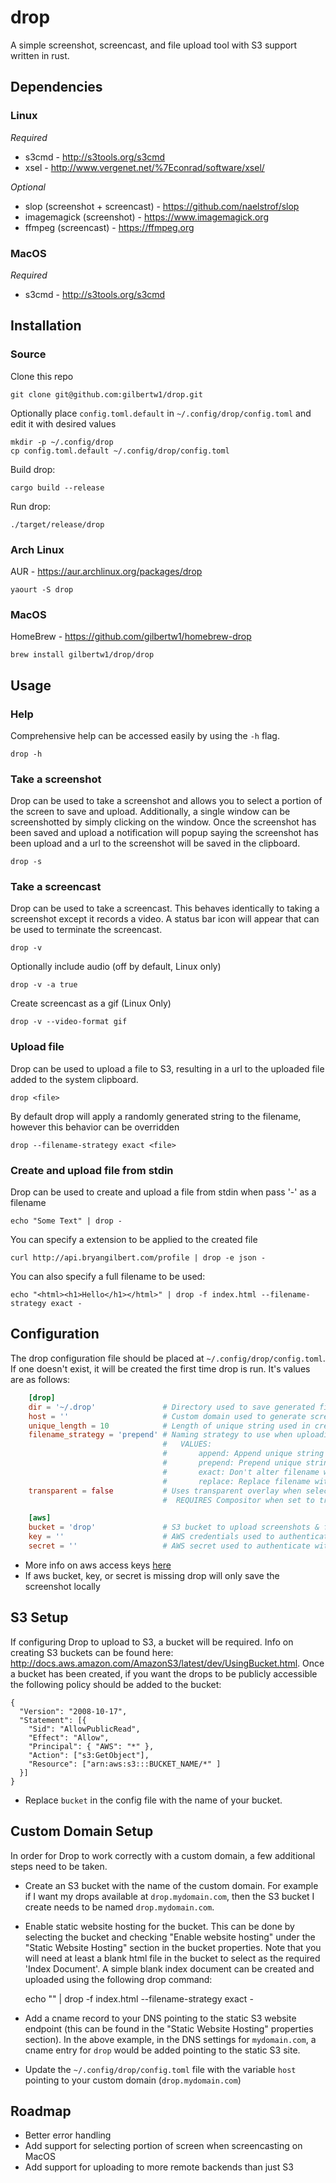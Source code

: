 drop
====

A simple screenshot, screencast, and file upload tool with S3 support written in rust.


Dependencies
------------

### Linux

*Required*

* s3cmd - http://s3tools.org/s3cmd
* xsel - http://www.vergenet.net/%7Econrad/software/xsel/

*Optional*

* slop (screenshot + screencast) - https://github.com/naelstrof/slop
* imagemagick (screenshot) - https://www.imagemagick.org
* ffmpeg (screencast) - https://ffmpeg.org

### MacOS

*Required*

* s3cmd - http://s3tools.org/s3cmd


Installation
------------

### Source

Clone this repo

    git clone git@github.com:gilbertw1/drop.git

Optionally place ```config.toml.default``` in ```~/.config/drop/config.toml``` and edit it with
desired values

    mkdir -p ~/.config/drop
    cp config.toml.default ~/.config/drop/config.toml
    
Build drop:

    cargo build --release
  
Run drop:

    ./target/release/drop
    
    
### Arch Linux

AUR - https://aur.archlinux.org/packages/drop

    yaourt -S drop

### MacOS

HomeBrew - https://github.com/gilbertw1/homebrew-drop

    brew install gilbertw1/drop/drop

Usage
-----

### Help

Comprehensive help can be accessed easily by using the ```-h``` flag.

    drop -h
    

### Take a screenshot

Drop can be used to take a screenshot and allows you to select a portion of the screen to save and
upload. Additionally, a single window can be screenshotted by simply clicking on the window. Once
the screenshot has been saved and upload a notification will popup saying the screenshot has been
upload and a url to the screenshot will be saved in the clipboard.

    drop -s
    

### Take a screencast

Drop can be used to take a screencast. This behaves identically to taking a screenshot except it
records a video. A status bar icon will appear that can be used to terminate the screencast.

    drop -v

Optionally include audio (off by default, Linux only) 

    drop -v -a true
    
Create screencast as a gif (Linux Only)

    drop -v --video-format gif
    

### Upload file
   
Drop can be used to upload a file to S3, resulting in a url to the uploaded file added to the system
clipboard.

    drop <file>

By default drop will apply a randomly generated string to the filename, however this behavior can be
overridden

    drop --filename-strategy exact <file>


### Create and upload file from stdin

Drop can be used to create and upload a file from stdin when pass '-' as a filename

    echo "Some Text" | drop -

You can specify a extension to be applied to the created file

    curl http://api.bryangilbert.com/profile | drop -e json -

You can also specify a full filename to be used:

    echo "<html><h1>Hello</h1></html>" | drop -f index.html --filename-strategy exact -

Configuration
-------------

The drop configuration file should be placed at ```~/.config/drop/config.toml```. If one doesn't
exist, it will be created the first time drop is run. It's values are as follows:

```toml
    [drop]
    dir = '~/.drop'               # Directory used to save generated files (DEFAULT: ~/.drop)
    host = ''                     # Custom domain used to generate screenshot links (DEFAULT: empty)
    unique_length = 10            # Length of unique string used in creating filenames (DEFAULT: 10)
    filename_strategy = 'prepend' # Naming strategy to use when uploading file (DEFAULT: PREPEND)
                                  #   VALUES:           
                                  #       append: Append unique string to filename
                                  #       prepend: Prepend unique string to filename
                                  #       exact: Don't alter filename when uploading
                                  #       replace: Replace filename with unique string
    transparent = false           # Uses transparent overlay when selecting area of screen (default: false)
                                  #  REQUIRES Compositor when set to true

    [aws]
    bucket = 'drop'               # S3 bucket to upload screenshots & files to (DEFAULT: empty)
    key = ''                      # AWS credentials used to authenticate with S3 (DEFAULT: empty)
    secret = ''                   # AWS secret used to authenticate with S3 (DEFAULT: empty)
```

* More info on aws access keys [here](https://aws.amazon.com/developers/access-keys/)
* If aws bucket, key, or secret is missing drop will only save the screenshot locally

S3 Setup
--------

If configuring Drop to upload to S3, a bucket will be required. Info on creating S3 buckets can be
found here: http://docs.aws.amazon.com/AmazonS3/latest/dev/UsingBucket.html. Once a bucket has been
created, if you want the drops to be publicly accessible the following policy should be added to the
bucket:

    {
      "Version": "2008-10-17",
      "Statement": [{
        "Sid": "AllowPublicRead",
        "Effect": "Allow",
        "Principal": { "AWS": "*" },
        "Action": ["s3:GetObject"],
        "Resource": ["arn:aws:s3:::BUCKET_NAME/*" ]
      }]
    }
    
* Replace ```bucket``` in the config file with the name of your bucket.


Custom Domain Setup
-------------------

In order for Drop to work correctly with a custom domain, a few additional steps need to be taken.

* Create an S3 bucket with the name of the custom domain. For example if I want my drops available
at ```drop.mydomain.com```, then the S3 bucket I create needs to be named ```drop.mydomain.com```.

* Enable static website hosting for the bucket. This can be done by selecting the bucket and
checking "Enable website hosting" under the "Static Website Hosting" section in the bucket
properties. Note that you will need at least a blank html file in the bucket to select as the
required 'Index Document'. A simple blank index document can be created and uploaded using the
following drop command: 

    echo "<html></html>" | drop -f index.html --filename-strategy exact -

* Add a cname record to your DNS pointing to the static S3 website endpoint (this can be found in
the "Static Website Hosting" properties section). In the above example, in the DNS settings for
```mydomain.com```, a cname entry for ```drop``` would be added pointing to the static S3 site.

* Update the ```~/.config/drop/config.toml``` file with the variable ```host``` pointing to your
custom domain (```drop.mydomain.com```)


Roadmap
-------
* Better error handling
* Add support for selecting portion of screen when screencasting on MacOS
* Add support for uploading to more remote backends than just S3
